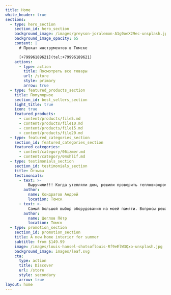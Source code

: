 ```yaml
---
title: Home
white_header: true
sections:
  - type: hero_section
    section_id: hero_section
    background_image: /images/greyson-joralemon-A1g0oeX29ec-unsplash.jpg
    background_image_opacity: 65
    content: |
      # Прокат инструментов в Томске

      [+79996189621](tel:+79996189621)
    actions:
      - type: action
        title: Посмотреть все товары
        url: /store
        style: primary
        arrow: true
  - type: featured_products_section
    title: Популярное
    section_id: best_sellers_section
    light_title: true
    icon: true
    featured_products:
      - content/products/file5.md
      - content/products/file10.md
      - content/products/file15.md
      - content/products/file20.md
  - type: featured_categories_section
    section_id: featured_categories_section
    featured_categories:
      - content/category/06izmer.md
      - content/category/04shlif.md
  - type: testimonials_section
    section_id: testimonials_section
    title: Отзывы
    testimonials:
      - text: >-
          Выручили!!! Когда утепляли дом, решили проверить тепловизором. Очень быстро договорились, и спустя 3 часа вся работа была сделана.
        author:
          name: Кондратов Андрей
          location: Томск
      - text: >-
          Самый большой выбор оборудования на моей памяти. Вопросы решались всегда быстро. Очень выручили с бетономешалкой, спасибо.
        author:
          name: Щеглов Пётр
          location: Томск
  - type: promotion_section
    section_id: promotion_section
    title: A new home interior for summer
    subtitle: from $149.99
    image: /images/louis-hansel-shotsoflouis-Rf9eElW3Qxo-unsplash.jpg
    background_image: images/leaf.svg
    cta:
      type: action
      title: Discover
      url: /store
      style: secondary
      arrow: true
layout: home
---
```

